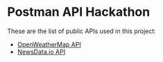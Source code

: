 # Postman API Hackathon

These are the list of public APIs used in this project:

- [OpenWeatherMap API](https://openweathermap.org/api)
- [NewsData.io API](http://newsdata.io/)

